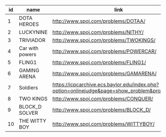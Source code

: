 |id|name|link|difficulty|
|---|---|---|---|
|1|DOTA HEROES|http://www.spoj.com/problems/DOTAA/|1|
|2|LUCKYNINE|http://www.spoj.com/problems/NITHY/|3|
|3|TRIVIADOR|http://www.spoj.com/problems/TWOKINGS/|3|
|4|Car with powers|http://www.spoj.com/problems/POWERCAR/|3|
|5|FLING1|http://www.spoj.com/problems/FLING1/|6|
|6|GAMING ARENA|http://www.spoj.com/problems/GAMARENA/|6|
|7|Soldiers|https://icpcarchive.ecs.baylor.edu/index.php?option=onlinejudge&page=show_problem&problem=275|6|
|8|TWO KINGS|http://www.spoj.com/problems/CONQUER/|9|
|9|BLOCK_D SOLVER|http://www.spoj.com/problems/BLOCK_D/|9|
|10|THE WITTY BOY|http://www.spoj.com/problems/WITTYBOY/|10|

